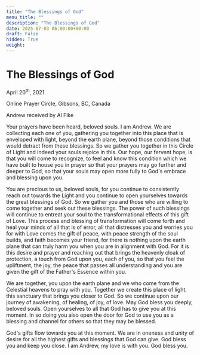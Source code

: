 ```yaml
---
title: "The Blessings of God"
menu_title: ""
description: "The Blessings of God"
date: 2025-07-03 06:00:00+00:00
draft: False
hidden: True
weight:
---
```

# The Blessings of God

April 20<sup>th</sup>, 2021

Online Prayer Circle, Gibsons, BC, Canada

Andrew received by Al Fike

Your prayers have been heard, beloved souls. I am Andrew. We are collecting each one of you, gathering you together into this place that is enveloped with light, beyond the earth plane, beyond those conditions that would detract from these blessings. So we gather you together in this Circle of Light and indeed your souls rejoice in this. Our hope, our fervent hope, is that you will come to recognize, to feel and know this condition which we have built to house you in prayer so that your prayers may go further and deeper to God, so that your souls may open more fully to God's embrace and blessing upon you.

You are precious to us, beloved souls, for you continue to consistently reach out towards the Light and you continue to open yourselves towards the great blessings of God. So we gather you and those who are willing to come together and seek out these blessings. The power of such blessings will continue to entreat your soul to the transformational effects of this gift of Love. This process and blessing of transformation will come forth and heal your minds of all that is of error, all that distresses you and worries you for with Love comes the gift of peace, with peace strength of the soul builds, and faith becomes your friend, for there is nothing upon the earth plane that can truly harm you when you are in alignment with God. For it is this desire and prayer and reaching out that brings the heavenly cloak of protection, a touch from God upon you, each of you, so that you feel the upliftment, the joy, the peace that passes all understanding and you are given the gift of the Father's Essence within you.

We are together, you upon the earth plane and we who come from the Celestial heavens to pray with you. Together we create this place of light, this sanctuary that brings you closer to God. So we continue upon our journey of awakening, of healing, of joy, of love. May God bless you deeply, beloved souls. Open yourselves to all that God has to give you at this moment. In so doing you also open the door for God to use you as a blessing and channel for others so that they may be blessed.

God's gifts flow towards you at this moment. We are in oneness and unity of desire for all the highest gifts and blessings that God can give. God bless you and keep you close. I am Andrew, my love is with you. God bless you.
